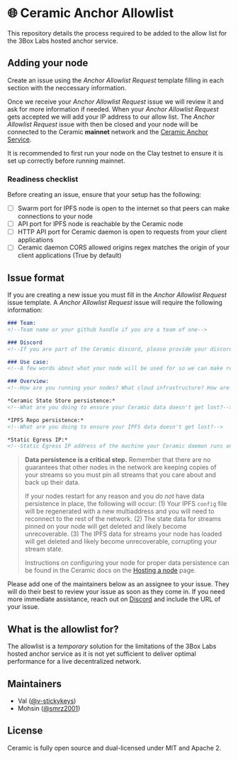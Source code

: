 # 🌐 Ceramic Anchor Allowlist

This repository details the process required to be added to the allow list for the 3Box Labs hosted anchor service.
## Adding your node
Create an issue using the *Anchor Allowlist Request* template filling in each section with the neccessary information. 

Once we receive your *Anchor Allowlist Request* issue we will review it and ask for more information if needed. When your *Anchor Allowlist Request* gets accepted we will add your IP address to our allow list. The *Anchor Allowlist Request* issue with then be closed and your node will be connected to the Ceramic **mainnet** network and the [Ceramic Anchor Service](https://github.com/ceramicnetwork/ceramic-anchor-service).

It is recommended to first run your node on the Clay testnet to ensure it is set up correctly before running mainnet.

### Readiness checklist
Before creating an issue, ensure that your setup has the following:
- [ ] Swarm port for IPFS node is open to the internet so that peers can make connections to your node
- [ ] API port for IPFS node is reachable by the Ceramic node 
- [ ] HTTP API port for Ceramic daemon is open to requests from your client applications
- [ ] Ceramic daemon CORS allowed origins regex matches the origin of your client applications (True by default)

## Issue format
If you are creating a new issue you must fill in the *Anchor Allowlist Request* issue template. A *Anchor Allowlist Request* issue will require the following information:

```md
### Team:
<!--Team name or your github handle if you are a team of one-->

### Discord
<!--If you are part of the Ceramic discord, please provide your discord username. ex. Bob#3312-->

### Use case:
<!--A few words about what your node will be used for so we can make recommendations for your setup-->

### Overview:
<!--How are you running your nodes? What cloud infrastructure? How are you running your IPFS node(s)?-->

*Ceramic State Store persistence:*
<!--What are you doing to ensure your Ceramic data doesn't get lost?-->

*IPFS Repo persistence:*
<!--What are you doing to ensure your IPFS data doesn't get lost?-->

*Static Egress IP:*
<!--Static Egress IP address of the machine your Ceramic daemon runs on so it can connect to the 3Box Labs hosted Ceramic Anchor Service (CAS).-->
```

> **Data persistence is a critical step.** Remember that there are no guarantees that other nodes in the network are keeping copies of your streams so you must pin all streams that you care about and back up their data.
>
> If your nodes restart for any reason and you *do not* have data persistence in place, the following will occur: (1) Your IPFS `config` file will be regenerated with a new multiaddress and you will need to reconnect to the rest of the network. (2) The state data for streams pinned on your node will get deleted and likely become unrecoverable. (3) The IPFS data for streams your node has loaded will get deleted and likely become unrecoverable, corrupting your stream state.
>
> Instructions on configuring your node for proper data persistence can be found in the Ceramic docs on the [Hosting a node](https://developers.ceramic.network/run/nodes/nodes/) page.

Please add one of the maintainers below as an assignee to your issue. They will do their best to review your issue as soon as they come in. If you need more immediate assistance, reach out on [Discord](https://chat.ceramic.network) and include the URL of your issue. 

## What is the allowlist for?

The allowlist is a *temporary* solution for the limitations of the 3Box Labs hosted anchor service as it is not yet sufficient to deliver optimal performance for a live decentralized network.

## Maintainers

- Val ([@v-stickykeys](https://github.com/v-stickykeys))
- Mohsin ([@smrz2001](https://github.com/smrz2001))

## License

Ceramic is fully open source and dual-licensed under MIT and Apache 2.
